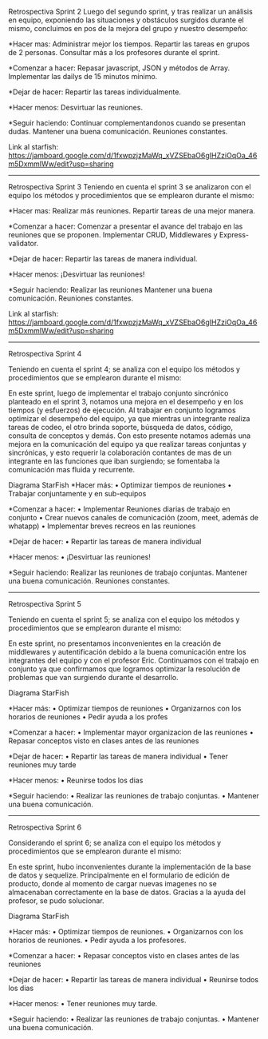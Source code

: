 Retrospectiva Sprint 2
Luego del segundo sprint, y tras realizar un análisis en equipo, exponiendo  las situaciones y obstáculos surgidos durante el mismo, concluimos en pos de la mejora del grupo y nuestro desempeño:

*Hacer mas:
  Administrar mejor los tiempos.
  Repartir las tareas en grupos de 2 personas.
  Consultar más a los profesores durante el sprint.

*Comenzar a hacer:
  Repasar javascript, JSON y métodos de Array.
  Implementar las dailys de 15 minutos mínimo.

*Dejar de hacer:
  Repartir las tareas individualmente.

*Hacer menos:
  Desvirtuar las reuniones.

*Seguir haciendo:
  Continuar complementandonos cuando se presentan dudas.
  Mantener una buena comunicación.
  Reuniones constantes.

Link al starfish: https://jamboard.google.com/d/1fxwpzjzMaWq_xVZSEbaO6gIHZziOqOa_46m5DxmmIWw/edit?usp=sharing

--------------------------------------------------------------------------------------------------------------------------------------------------

Retrospectiva Sprint 3
Teniendo en cuenta el sprint 3 se analizaron con el equipo los métodos y procedimientos que se emplearon durante el mismo:

*Hacer mas:
  Realizar más reuniones.
  Repartir tareas de una mejor manera.

*Comenzar a hacer:
  Comenzar a presentar el avance del trabajo en las reuniones que se proponen.
  Implementar CRUD, Middlewares y Express-validator.

*Dejar de hacer:
  Repartir las tareas de manera individual.

*Hacer menos:
  ¡Desvirtuar las reuniones!

*Seguir haciendo:
  Realizar las reuniones 
  Mantener una buena comunicación.
  Reuniones constantes.

Link al starfish: https://jamboard.google.com/d/1fxwpzjzMaWq_xVZSEbaO6gIHZziOqOa_46m5DxmmIWw/edit?usp=sharing

--------------------------------------------------------------------------------------------------------------------------------------------------


Retrospectiva Sprint 4

Teniendo en cuenta el sprint 4; se analiza con el equipo los métodos y procedimientos que se emplearon durante el mismo:

En este sprint, luego de implementar el trabajo conjunto sincrónico planteado en el sprint 3, notamos una mejora en el desempeño y en los tiempos (y esfuerzos) de ejecución. 
Al trabajar en conjunto logramos optimizar el desempeño del equipo, ya que mientras un integrante realiza tareas de codeo, el otro brinda soporte, búsqueda de datos, código, consulta de conceptos y demás.
Con esto presente notamos además una mejora en la comunicación del equipo ya que realizar tareas conjuntas y sincrónicas, y esto requerir la colaboración contantes de mas de un integrante en las funciones que iban surgiendo; se fomentaba la comunicación mas fluida y recurrente.

Diagrama StarFish
*Hacer más:
•	Optimizar tiempos de reuniones
•	Trabajar conjuntamente y en sub-equipos


*Comenzar a hacer:
•	Implementar Reuniones diarias de trabajo en conjunto
•	Crear nuevos canales de comunicación (zoom, meet, además de whatapp)
•	Implementar breves recreos en las reuniones
  

*Dejar de hacer:
•	Repartir las tareas de manera individual

*Hacer menos:
•	¡Desvirtuar las reuniones!

*Seguir haciendo:
  Realizar las reuniones de trabajo conjuntas.
  Mantener una buena comunicación.
  Reuniones constantes.


--------------------------------------------------------------------------------------------------------------------------------------------------

Retrospectiva Sprint 5

Teniendo en cuenta el sprint 5; se analiza con el equipo los métodos y procedimientos que se emplearon durante el mismo:

En este sprint, no presentamos inconvenientes en la creación de middlewares y autentificación debido a la buena comunicación entre los integrantes del equipo y con el profesor Eric.
Continuamos con el trabajo en conjunto ya que confirmamos que logramos optimizar la resolución de problemas que van surgiendo durante el desarrollo.


Diagrama StarFish

*Hacer más:
•	Optimizar tiempos de reuniones
•	Organizarnos con los horarios de reuniones
•	Pedir ayuda a los profes


*Comenzar a hacer:
•	Implementar mayor organizacion de las reuniones
•	Repasar conceptos visto en clases antes de las reuniones

*Dejar de hacer:
•	Repartir las tareas de manera individual
•	Tener reuniones muy tarde

*Hacer menos:
•	Reunirse todos los dias

*Seguir haciendo:
  • Realizar las reuniones de trabajo conjuntas.
  • Mantener una buena comunicación.

-----------------------------------------------------------------------------------------------------------------------------------------------------

Retrospectiva Sprint 6

Considerando el sprint 6; se analiza con el equipo los métodos y procedimientos que se emplearon durante el mismo:

En este sprint, hubo inconvenientes durante la implementación de la base de datos y sequelize. Principalmente en el formulario de edición de producto,
donde al momento de cargar nuevas imagenes no se almacenaban correctamente en la base de datos. Gracias a la ayuda del profesor, se pudo solucionar.

Diagrama StarFish

*Hacer más:
•	Optimizar tiempos de reuniones.
•	Organizarnos con los horarios de reuniones.
•	Pedir ayuda a los profesores.

*Comenzar a hacer:
•	Repasar conceptos visto en clases antes de las reuniones

*Dejar de hacer:
•	Repartir las tareas de manera individual
•	Reunirse todos los dias

*Hacer menos:
•	Tener reuniones muy tarde.

*Seguir haciendo:
  • Realizar las reuniones de trabajo conjuntas.
  • Mantener una buena comunicación.
